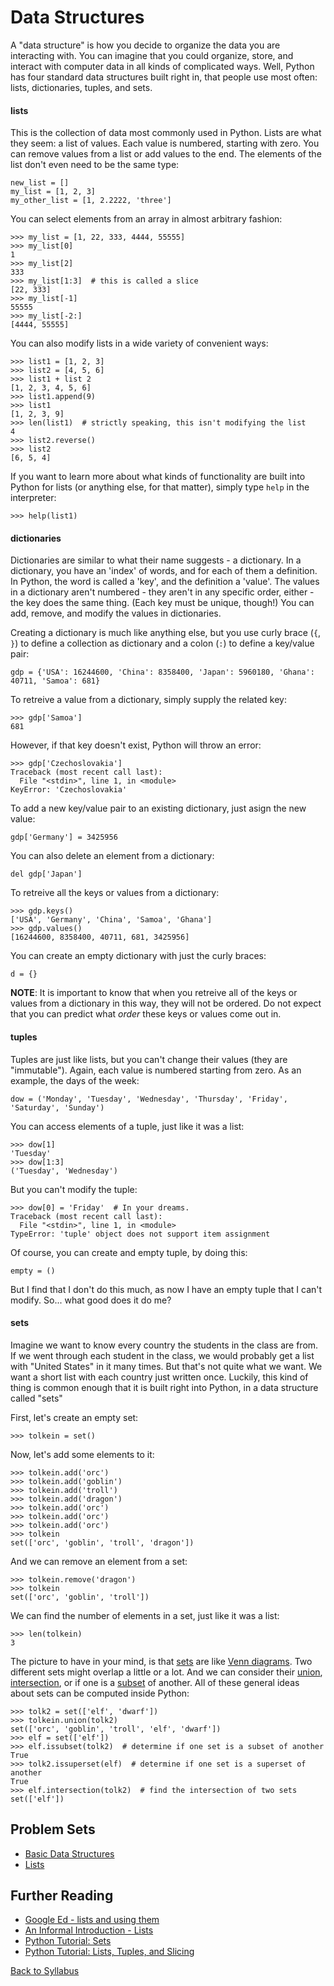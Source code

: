 # Data Structures

A "data structure" is how you decide to organize the data you are interacting with. You can imagine that you could organize, store, and interact with computer data in all kinds of complicated ways. Well, Python has four standard data structures built right in, that people use most often: lists, dictionaries, tuples, and sets.

####  lists

This is the collection of data most commonly used in Python. Lists are what they seem: a list of values. Each value is numbered, starting with zero. You can remove values from a list or add values to the end. The elements of the list don't even need to be the same type:

    new_list = []
    my_list = [1, 2, 3]
    my_other_list = [1, 2.2222, 'three']

You can select elements from an array in almost arbitrary fashion:

    >>> my_list = [1, 22, 333, 4444, 55555]
    >>> my_list[0]
    1
    >>> my_list[2]
    333
    >>> my_list[1:3]  # this is called a slice
    [22, 333]
    >>> my_list[-1]
    55555
    >>> my_list[-2:]
    [4444, 55555]

You can also modify lists in a wide variety of convenient ways:

    >>> list1 = [1, 2, 3]
    >>> list2 = [4, 5, 6]
    >>> list1 + list 2
    [1, 2, 3, 4, 5, 6]
    >>> list1.append(9)
    >>> list1
    [1, 2, 3, 9]
    >>> len(list1)  # strictly speaking, this isn't modifying the list
    4
    >>> list2.reverse()
    >>> list2
    [6, 5, 4]

If you want to learn more about what kinds of functionality are built into Python for lists (or anything else, for that matter), simply type `help` in the interpreter:

    >>> help(list1)

####  dictionaries

Dictionaries are similar to what their name suggests - a dictionary. In a dictionary, you have an 'index' of words, and for each of them a definition. In Python, the word is called a 'key', and the definition a 'value'. The values in a dictionary aren't numbered - they aren't in any specific order, either - the key does the same thing. (Each key must be unique, though!) You can add, remove, and modify the values in dictionaries.

Creating a dictionary is much like anything else, but you use curly brace (`{`, `}`) to define a collection as dictionary and a colon (`:`) to define a key/value pair:

    gdp = {'USA': 16244600, 'China': 8358400, 'Japan': 5960180, 'Ghana': 40711, 'Samoa': 681}

To retreive a value from a dictionary, simply supply the related key:

    >>> gdp['Samoa']
    681

However, if that key doesn't exist, Python will throw an error:

    >>> gdp['Czechoslovakia']
    Traceback (most recent call last):
      File "<stdin>", line 1, in <module>
    KeyError: 'Czechoslovakia'

To add a new key/value pair to an existing dictionary, just asign the new value:

    gdp['Germany'] = 3425956

You can also delete an element from a dictionary:

    del gdp['Japan']

To retreive all the keys or values from a dictionary:

    >>> gdp.keys()
    ['USA', 'Germany', 'China', 'Samoa', 'Ghana']
    >>> gdp.values()
    [16244600, 8358400, 40711, 681, 3425956]

You can create an empty dictionary with just the curly braces:

    d = {}

**NOTE**: It is important to know that when you retreive all of the keys or values from a dictionary in this way, they will not be ordered. Do not expect that you can predict what *order* these keys or values come out in.

####  tuples

Tuples are just like lists, but you can't change their values (they are "immutable"). Again, each value is numbered starting from zero. As an example, the days of the week:

    dow = ('Monday', 'Tuesday', 'Wednesday', 'Thursday', 'Friday', 'Saturday', 'Sunday')

You can access elements of a tuple, just like it was a list:

    >>> dow[1]
    'Tuesday'
    >>> dow[1:3]
    ('Tuesday', 'Wednesday')

But you can't modify the tuple:

    >>> dow[0] = 'Friday'  # In your dreams.
    Traceback (most recent call last):
      File "<stdin>", line 1, in <module>
    TypeError: 'tuple' object does not support item assignment

Of course, you can create and empty tuple, by doing this:

    empty = ()

But I find that I don't do this much, as now I have an empty tuple that I can't modify. So... what good does it do me?

####  sets

Imagine we want to know every country the students in the class are from. If we went through each student in the class, we would probably get a list with "United States" in it many times. But that's not quite what we want. We want a short list with each country just written once. Luckily, this kind of thing is common enough that it is built right into Python, in a data structure called "sets"

First, let's create an empty set:

    >>> tolkein = set()

Now, let's add some elements to it:

    >>> tolkein.add('orc')
    >>> tolkein.add('goblin')
    >>> tolkein.add('troll')
    >>> tolkein.add('dragon')
    >>> tolkein.add('orc')
    >>> tolkein.add('orc')
    >>> tolkein.add('orc')
    >>> tolkein
    set(['orc', 'goblin', 'troll', 'dragon'])

And we can remove an element from a set:

    >>> tolkein.remove('dragon')
    >>> tolkein
    set(['orc', 'goblin', 'troll'])

We can find the number of elements in a set, just like it was a list:

    >>> len(tolkein)
    3

The picture to have in your mind, is that [sets](http://en.wikipedia.org/wiki/Set_%28abstract_data_type%29) are like [Venn diagrams](https://en.wikipedia.org/wiki/Venn_diagram). Two different sets might overlap a little or a lot. And we can consider their [union](https://en.wikipedia.org/wiki/Union_%28set_theory%29), [intersection](https://en.wikipedia.org/wiki/Intersection_%28set_theory%29), or if one is a [subset](http://en.wikipedia.org/wiki/Subset) of another. All of these general ideas about sets can be computed inside Python:

    >>> tolk2 = set(['elf', 'dwarf'])
    >>> tolkein.union(tolk2)
    set(['orc', 'goblin', 'troll', 'elf', 'dwarf'])
    >>> elf = set(['elf'])
    >>> elf.issubset(tolk2)  # determine if one set is a subset of another
    True
    >>> tolk2.issuperset(elf)  # determine if one set is a superset of another
    True
    >>> elf.intersection(tolk2)  # find the intersection of two sets
    set(['elf'])

## Problem Sets

 * [Basic Data Structures](problem_set_1_data_structures.md)
 * [Lists](problem_set_2_lists.py)

## Further Reading

 * [Google Ed - lists and using them](https://developers.google.com/edu/python/lists)
 * [An Informal Introduction - Lists](https://docs.python.org/2/tutorial/introduction.html#lists)
 * [Python Tutorial: Sets](http://www.python-course.eu/sets_frozensets.php)
 * [Python Tutorial: Lists, Tuples, and Slicing](http://www.python-course.eu/sequential_data_types.php)


[Back to Syllabus](../../README.md)
